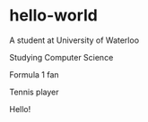 # hello-world

A student at University of Waterloo

Studying Computer Science

Formula 1 fan

Tennis player

Hello!
